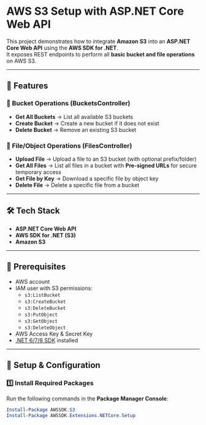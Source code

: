# AWS S3 Setup with ASP.NET Core Web API  

This project demonstrates how to integrate **Amazon S3** into an **ASP.NET Core Web API** using the **AWS SDK for .NET**.  
It exposes REST endpoints to perform all **basic bucket and file operations** on AWS S3.  

---

## 🚀 Features  

### 📂 Bucket Operations (BucketsController)
- **Get All Buckets** → List all available S3 buckets  
- **Create Bucket** → Create a new bucket if it does not exist  
- **Delete Bucket** → Remove an existing S3 bucket  

### 📄 File/Object Operations (FilesController)
- **Upload File** → Upload a file to an S3 bucket (with optional prefix/folder)  
- **Get All Files** → List all files in a bucket with **Pre-signed URLs** for secure temporary access  
- **Get File by Key** → Download a specific file by object key  
- **Delete File** → Delete a specific file from a bucket  

---

## 🛠️ Tech Stack
- **ASP.NET Core Web API**  
- **AWS SDK for .NET (S3)**  
- **Amazon S3**  

---

## 🔑 Prerequisites
- AWS account  
- IAM user with S3 permissions:  
  - `s3:ListBucket`  
  - `s3:CreateBucket`  
  - `s3:DeleteBucket`  
  - `s3:PutObject`  
  - `s3:GetObject`  
  - `s3:DeleteObject`  
- AWS Access Key & Secret Key  
- [.NET 6/7/8 SDK](https://dotnet.microsoft.com/download) installed  

---

## 🔧 Setup & Configuration  

### 1️⃣ Install Required Packages  
Run the following commands in the **Package Manager Console**:  

```powershell
Install-Package AWSSDK.S3
Install-Package AWSSDK.Extensions.NETCore.Setup
